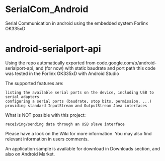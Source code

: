 # SerialCom_Android
Serial Communication in android using the embedded system Forlinx OK335xD


# android-serialport-api
Using the repo automatically exported from code.google.com/p/android-serialport-api, and (for now) with static baudrate and port path this code was tested in the Forlinx OK335xD with Android Studio

The supported features are:

    listing the available serial ports on the device, including USB to serial adapters
    configuring a serial ports (baudrate, stop bits, permission, ...)
    providing standard InputStream and OutputStream Java interfaces 

What is NOT possible with this project:

    receiving/sending data through an USB slave interface 

Please have a look on the Wiki for more information. You may also find relevant information in users comments.

An application sample is available for download in Downloads section, and also on Android Market. 

